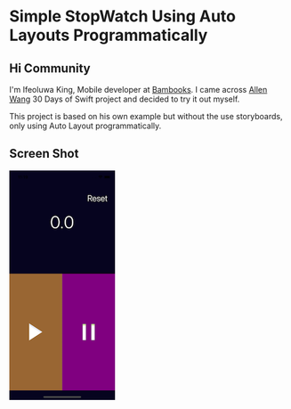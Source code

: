 # Simple StopWatch Using Auto Layouts Programmatically

## Hi Community ##

I'm Ifeoluwa King, Mobile developer at [Bambooks](https://bambooks.io). I came across [Allen Wang](https://github.com/allenwong/30DaysofSwift) 30 Days of Swift project and decided to try it out myself.

This project is based on his own example but without the use storyboards, only using Auto Layout programmatically.

## Screen Shot ##

![StopWatch screenshot](https://github.com/ifeoluwak/Stop-Watch-30-days-of-Swift/blob/master/ScreenShot.png)